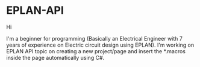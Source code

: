 # EPLAN-API

Hi

I'm a beginner for programming (Basically an Electrical Engineer with 7 years of experience on Electric circuit design using EPLAN). I'm working on EPLAN API topic on creating a new project/page and insert the *.macros inside the page automatically using C#.
